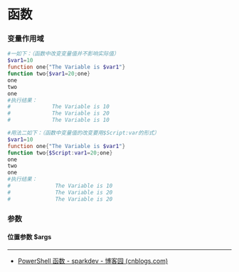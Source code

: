 
# 函数

### 变量作用域

```powershell
#一如下：（函数中改变变量值并不影响实际值）
$var1=10
function one{"The Variable is $var1"}
function two{$var1=20;one}
one
two
one
#执行结果：
#             The Variable is 10
#             The Variable is 20
#             The Variable is 10

#用法二如下：（函数中变量值的改变要用$Script:var的形式）
$var1=10
function one{"The Variable is $var1"}
function two{$Script:var1=20;one}
one
two
one
#执行结果：
#              The Variable is 10
#              The Variable is 20
#              The Variable is 20
```

### 参数

#### 位置参数 $args


-------

* [PowerShell 函数 - sparkdev - 博客园 (cnblogs.com)](https://www.cnblogs.com/sparkdev/p/8242167.html)
